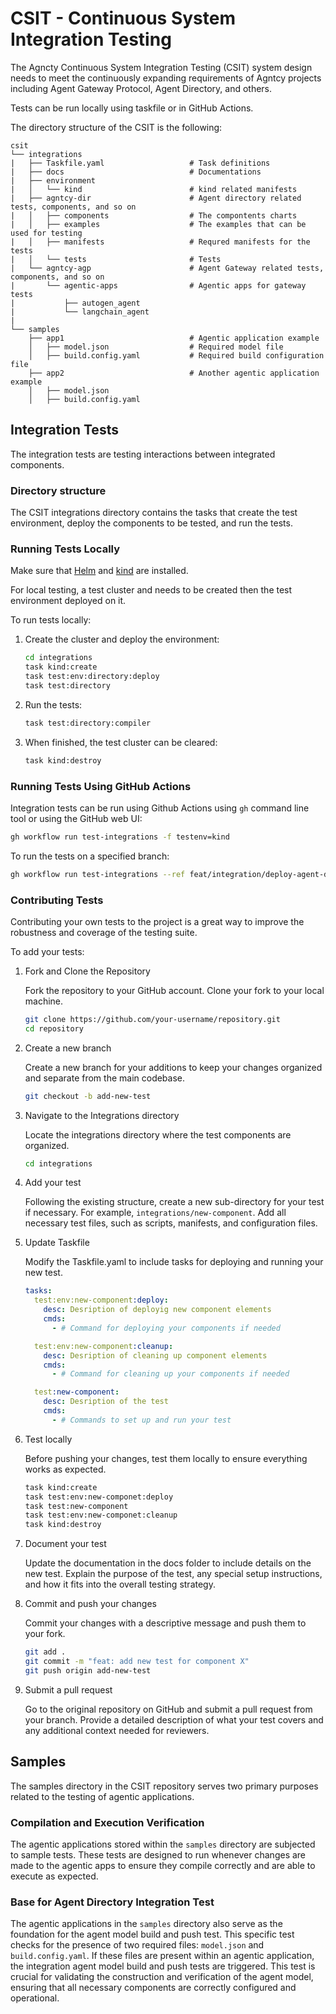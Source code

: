 # CSIT - Continuous System Integration Testing

The Agncty Continuous System Integration Testing (CSIT) system design needs to meet the continuously expanding requirements of Agntcy projects including Agent Gateway Protocol, Agent Directory, and others.

Tests can be run locally using taskfile or in GitHub Actions.

The directory structure of the CSIT is the following:

```
csit
└── integrations
|   ├── Taskfile.yaml                   # Task definitions
|   ├── docs                            # Documentations
|   ├── environment
|   │   └── kind                        # kind related manifests
|   ├── agntcy-dir                      # Agent directory related tests, components, and so on
|   │   ├── components                  # The compontents charts
|   │   ├── examples                    # The examples that can be used for testing
|   │   ├── manifests                   # Requred manifests for the tests
|   │   └── tests                       # Tests
|   └── agntcy-agp                      # Agent Gateway related tests, components, and so on
|       └── agentic-apps                # Agentic apps for gateway tests
|           ├── autogen_agent
|           └── langchain_agent
|
└── samples
    ├── app1                            # Agentic application example
    │   ├── model.json                  # Required model file
    │   ├── build.config.yaml           # Required build configuration file
    ├── app2                            # Another agentic application example
    │   ├── model.json
    │   ├── build.config.yaml
```

## Integration Tests

The integration tests are testing interactions between integrated components.

### Directory structure

The CSIT integrations directory contains the tasks that create the test environment, deploy the components to be tested, and run the tests.

### Running Tests Locally

Make sure that [Helm](https://helm.sh/docs/intro/install/) and [kind](https://kind.sigs.k8s.io/docs/user/quick-start/#installation) are installed.

For local testing, a test cluster and needs to be created then the test environment deployed on it.

To run tests locally:

1. Create the cluster and deploy the environment:

    ```bash
    cd integrations
    task kind:create
    task test:env:directory:deploy
    task test:directory
    ```

1. Run the tests:

    ```bash
    task test:directory:compiler
    ```

1. When finished, the test cluster can be cleared:

    ```bash
    task kind:destroy
    ```

### Running Tests Using GitHub Actions

Integration tests can be run using Github Actions using `gh` command line tool or using the GitHub web UI:

```bash
gh workflow run test-integrations -f testenv=kind
```

To run the tests on a specified branch:

```bash
gh workflow run test-integrations --ref feat/integration/deploy-agent-directory -f testenv=kind
```

### Contributing Tests

Contributing your own tests to the project is a great way to improve the robustness and coverage of the testing suite.

To add your tests:

1. Fork and Clone the Repository

    Fork the repository to your GitHub account. Clone your fork to your local machine.
    
    ```bash
    git clone https://github.com/your-username/repository.git
    cd repository
    ```

1. Create a new branch

    Create a new branch for your additions to keep your changes organized and separate from the main codebase.

    ```bash
    git checkout -b add-new-test
    ```

1. Navigate to the Integrations directory

    Locate the integrations directory where the test components are organized.

    ```bash
    cd integrations
    ```

1. Add your test

    Following the existing structure, create a new sub-directory for your test if necessary. For example, `integrations/new-component`.
    Add all necessary test files, such as scripts, manifests, and configuration files.

1. Update Taskfile

    Modify the Taskfile.yaml to include tasks for deploying and running your new test.

    ```yaml
    tasks:
      test:env:new-component:deploy:
        desc: Desription of deployig new component elements
        cmds:
          - # Command for deploying your components if needed

      test:env:new-component:cleanup:
        desc: Desription of cleaning up component elements
        cmds:
          - # Command for cleaning up your components if needed

      test:new-component:
        desc: Desription of the test
        cmds:
          - # Commands to set up and run your test
    ```

1. Test locally

    Before pushing your changes, test them locally to ensure everything works as expected.

    ```bash
    task kind:create
    task test:env:new-componet:deploy
    task test:new-component
    task test:env:new-componet:cleanup
    task kind:destroy
    ```

1. Document your test

    Update the documentation in the docs folder to include details on the new test. Explain the purpose of the test, any special setup instructions, and how it fits into the overall testing strategy.

1. Commit and push your changes

    Commit your changes with a descriptive message and push them to your fork.

    ```bash
    git add .
    git commit -m "feat: add new test for component X"
    git push origin add-new-test
    ```

1. Submit a pull request

    Go to the original repository on GitHub and submit a pull request from your branch.
    Provide a detailed description of what your test covers and any additional context needed for reviewers.

## Samples

The samples directory in the CSIT repository serves two primary purposes related to the testing of agentic applications.

### Compilation and Execution Verification

The agentic applications stored within the `samples` directory are subjected to sample tests. These tests are designed to run whenever changes are made to the agentic apps to ensure they compile correctly and are able to execute as expected.

### Base for Agent Directory Integration Test

The agentic applications in the `samples` directory also serve as the foundation for the agent model build and push test. This specific test checks for the presence of two required files: `model.json` and `build.config.yaml`. If these files are present within an agentic application, the integration agent model build and push tests are triggered. This test is crucial for validating the construction and verification of the agent model, ensuring that all necessary components are correctly configured and operational.
